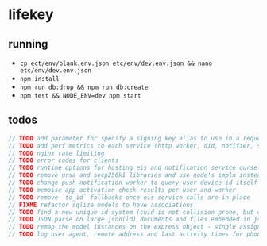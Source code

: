 
# lifekey

## running

- `cp ect/env/blank.env.json etc/env/dev.env.json && nano etc/env/dev.env.json`
- `npm install`
- `npm run db:drop && npm run db:create`
- `npm test && NODE_ENV=dev npm start`

## todos

```c
// TODO add parameter for specify a signing key alias to use in a request
// TODO add perf metrics to each service (http worker, did, notifier, sendgrid)
// TODO nginx rate limiting
// TODO error codes for clients
// TODO runtime options for hosting eis and notification service ourselves or specifying respective hostnames for services
// TODO remove ursa and secp256k1 libraries and use node's impln instead
// TODO change push_notification worker to query user device id itself
// TODO memoise app activation check results per user and worker
// TODO remove `to_id` fallbacks once eis service calls are in place
// FIXME refactor sqlize models to have associations
// TODO find a new unique id system (cuid is not collision prone, but exposes sensitive information that would make the identifiers easier to guess)
// TODO JSON.parse on large json(ld) documents and files embedded in json are going to bring us to a halt (switch to streaming json parser and real http uploads)
// TODO remap the model instances on the express object - single assignment
// TODO log user agent, remote address and last activity times for phone client
```